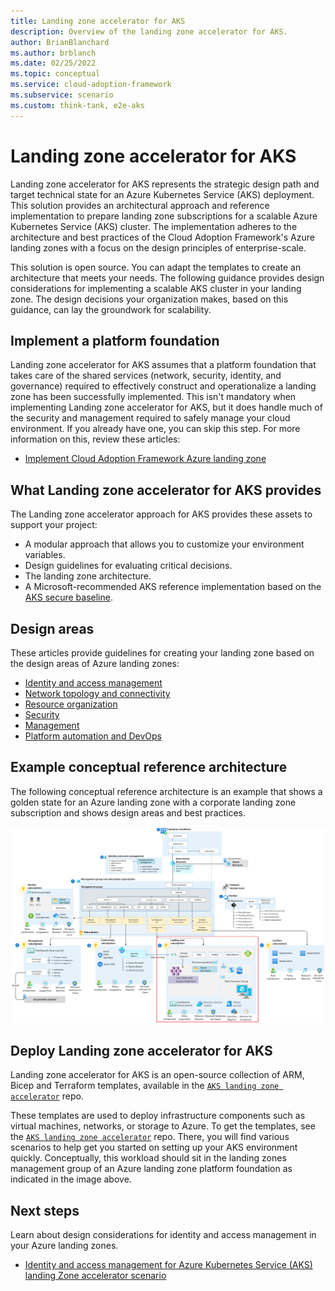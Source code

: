 ```yaml
---
title: Landing zone accelerator for AKS
description: Overview of the landing zone accelerator for AKS.
author: BrianBlanchard
ms.author: brblanch
ms.date: 02/25/2022
ms.topic: conceptual
ms.service: cloud-adoption-framework
ms.subservice: scenario
ms.custom: think-tank, e2e-aks
---
```


# Landing zone accelerator for AKS

Landing zone accelerator for AKS represents the strategic design path and target technical state for an Azure Kubernetes Service (AKS) deployment. This solution provides an architectural approach and reference implementation to prepare landing zone subscriptions for a scalable Azure Kubernetes Service (AKS) cluster. The implementation adheres to the architecture and best practices of the Cloud Adoption Framework's Azure landing zones with a focus on the design principles of enterprise-scale.

This solution is open source. You can adapt the templates to create an architecture that meets your needs. The following guidance provides design considerations for implementing a scalable AKS cluster in your landing zone. The design decisions your organization makes, based on this guidance, can lay the groundwork for scalability.

## Implement a platform foundation

Landing zone accelerator for AKS assumes that a platform foundation that takes care of the shared services (network, security, identity, and governance) required to effectively construct and operationalize a landing zone has been successfully implemented. This isn't mandatory when implementing Landing zone accelerator for AKS, but it does handle much of the security and management required to safely manage your cloud environment. If you already have one, you can skip this step. For more information on this, review these articles:

- [Implement Cloud Adoption Framework Azure landing zone](../../../ready/landing-zone/index.md)

## What Landing zone accelerator for AKS provides

The Landing zone accelerator approach for AKS provides these assets to support your project:

- A modular approach that allows you to customize your environment variables.
- Design guidelines for evaluating critical decisions.
- The landing zone architecture.
- A Microsoft-recommended AKS reference implementation based on the [AKS secure baseline](https://github.com/mspnp/aks-secure-baseline).

## Design areas

These articles provide guidelines for creating your landing zone based on the design areas of Azure landing zones:

- [Identity and access management](./identity-and-access-management.md)
- [Network topology and connectivity](./network-topology-and-connectivity.md)
- [Resource organization](./resource-organization.md)
- [Security](./security.md)
- [Management](./management.md)
- [Platform automation and DevOps](./platform-automation-and-devops.md)

## Example conceptual reference architecture

The following conceptual reference architecture is an example that shows a golden state for an Azure landing zone with a corporate landing zone subscription and shows design areas and best practices.

[![Landing zone accelerator for AKS architecture](./media/aks-eslz-architecture.png)](./media/aks-eslz-architecture.png#lightbox)

## Deploy Landing zone accelerator for AKS

Landing zone accelerator for AKS is an open-source collection of ARM, Bicep and Terraform templates, available in the [`AKS landing zone accelerator`](https://aka.ms/aks-reference-implementation) repo.

These templates are used to deploy infrastructure components such as virtual machines, networks, or storage to Azure. To get the templates, see the [`AKS landing zone accelerator`](https://aka.ms/aks-reference-implementation) repo. There, you will find various scenarios to help get you started on setting up your AKS environment quickly. Conceptually, this workload should sit in the landing zones management group of an Azure landing zone platform foundation as indicated in the image above.

## Next steps

Learn about design considerations for identity and access management in your Azure landing zones.

- [Identity and access management for Azure Kubernetes Service (AKS) landing Zone accelerator scenario](./identity-and-access-management.md)

